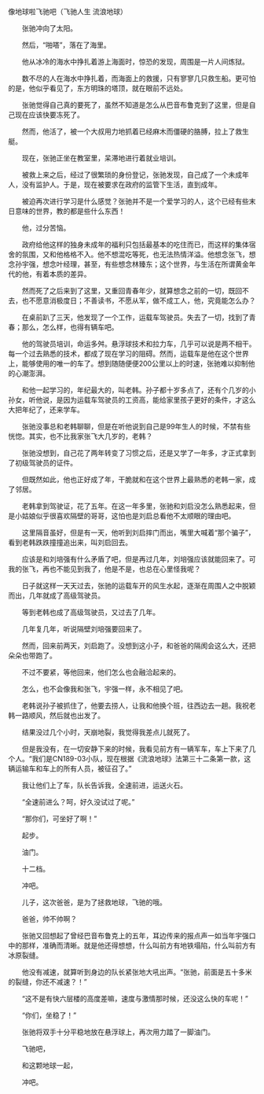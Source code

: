 像地球啦飞驰吧（飞驰人生 流浪地球）

　　张驰冲向了太阳。

　　然后，“啪嗒”，落在了海里。

　　他从冰冷的海水中挣扎着游上海面时，惊恐的发现，周围是一片人间炼狱。

　　数不尽的人在海水中挣扎着，而海面上的救援，只有寥寥几只救生船。更可怕的是，他似乎看见了，东方明珠的塔顶，就在眼前不远处。

　　张驰觉得自己真的要死了，虽然不知道是怎么从巴音布鲁克到了这里，但是自己现在应该快要冻死了。

　　然而，他活了，被一个大叔用力地抓着已经麻木而僵硬的胳膊，拉上了救生艇。

　　现在，张驰正坐在教室里，呆滞地进行着就业培训。

　　被救上来之后，经过了很繁琐的身份登记，张驰发现，自己成了一个未成年人，没有监护人。于是，现在被要求在政府的监管下生活，直到成年。

　　被迫再次进行学习是什么感觉？张驰并不是一个爱学习的人，这个已经有些末日意味的世界，教的都是些什么东西！

　　他，过分苦恼。

　　政府给他这样的独身未成年的福利只包括最基本的吃住而已，而这样的集体宿舍的氛围，又和他格格不入。他不想混吃等死，也无法热情洋溢。他想念张飞，想念孙宇强，想念叶经理，甚至，有些想念林臻东；这个世界，与生活在所谓黄金年代的他，有着本质的差异。

　　然而死了之后来到了这里，又重回青春年少，就算想念之前的一切，既回不去，也不愿意消极度日；不善读书，不愿从军，做不成工人，他，究竟能怎么办？

　　在桌前趴了三天，他发现了一个工作，运载车驾驶员。失去了一切，找到了青春；那么，怎么样，也得有辆车吧。

　　他的驾驶员培训，命运多舛。悬浮球技术和拉力车，几乎可以说是两不相干。每一个过去熟悉的技术，都成了现在学习的阻碍。然而，运载车是他在这个世界上，能够使用的唯一的车了。想到随随便便200公里以上的时速，张驰难以抑制他的心潮澎湃。

　　和他一起学习的，年纪最大的，叫老韩。孙子都十岁多点了，还有个几岁的小孙女，听他说，是因为运载车驾驶员的工资高，能给家里孩子更好的条件，才这么大把年纪了，还来学车。

　　张驰没事总和老韩聊聊，但是在听他说到自己是99年生人的时候，不禁有些恍惚。其实，也不比我家张飞大几岁的，老韩？

　　张驰没想到，自己花了两年转变了习惯之后，还是又学了一年多，才正式拿到了初级驾驶员的证件。

　　但既然如此，他也正好成了年，干脆就和在这个世界上最熟悉的老韩一家，成了邻居。

　　老韩拿到驾驶证，花了五年。在这一年多里，张驰和刘启没怎么熟悉起来，但是小姑娘似乎很喜欢隔壁的哥哥，这怕也是刘启总看他不太顺眼的理由吧。

　　这里隔音虽好，但是有一天，他听到刘启摔门而出，嘴里大喊着“那个骗子”，看到老韩跌跌撞撞追出来，叫刘启回去。

　　应该是和刘培强有什么矛盾了吧，但是再过几年，刘培强应该就能回来了。可我的张飞，再也不能见到我了，他是不是，也总在心里怪我呢？

　　日子就这样一天天过去，张驰的运载车开的风生水起，逐渐在周围人之中脱颖而出，几年就成了高级驾驶员。

　　等到老韩也成了高级驾驶员，又过去了几年。

　　几年复几年，听说隔壁刘培强要回来了。

　　然而，回来前两天，刘启跑了。没想到这小子，和爸爸的隔阂会这么大，还把朵朵也带跑了。

　　不过不要紧，等他回来，他们怎么也会融洽起来的。

　　怎么，也不会像我和张飞，宇强一样，永不相见了吧。

　　老韩说孙子被抓住了，他要去捞人，让我和他换个班，往西边去一趟。我祝老韩一路顺风，然后就也出发了。

　　结果没过几个小时，天崩地裂，我觉得我差点儿就死了。

　　但是我没有，在一切安静下来的时候，我看见前方有一辆军车，车上下来了几个人。“我们是CN189-03小队，现在根据《流浪地球》法第三十二条第一款，这辆运输车和车上的所有人员，被征召了。”

　　我让他们上了车，队长告诉我，全速前进，运送火石。

　　“全速前进么？呵，好久没试过了呢。”

　　“那你们，可坐好了啊！”

　　起步。

　　油门。

　　十二档。

　　冲吧。

　　儿子，这次爸爸，是为了拯救地球，飞驰的哦。

　　爸爸，帅不帅啊？

　　张驰又回想起了曾经巴音布鲁克上的五年，耳边传来的报点声一如当年宇强口中的那样，准确而清晰。就是他还得想想，什么叫前方有地铁塌陷，什么叫前方有冰原裂缝。

　　他没有减速，就算听到身边的队长紧张地大吼出声。“张驰，前面是五十多米的裂缝，你还不减速？！”

　　“这不是有快六层楼的高度差嘛，速度与激情那时候，还没这么快的车呢！”

　　“你们，坐稳了！”

　　张驰将双手十分平稳地放在悬浮球上，再次用力踏了一脚油门。

　　飞驰吧，

　　和这颗地球一起，

　　冲吧。

　　　
